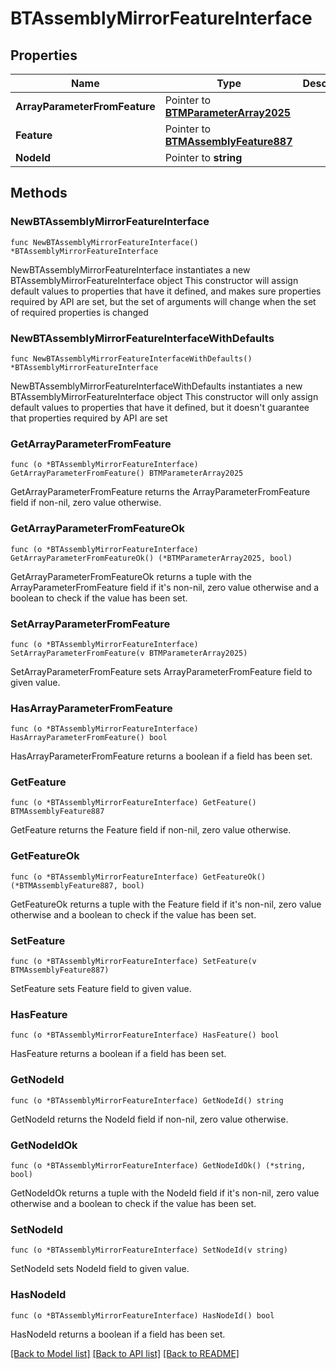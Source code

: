 # BTAssemblyMirrorFeatureInterface

## Properties

Name | Type | Description | Notes
------------ | ------------- | ------------- | -------------
**ArrayParameterFromFeature** | Pointer to [**BTMParameterArray2025**](BTMParameterArray2025.md) |  | [optional] 
**Feature** | Pointer to [**BTMAssemblyFeature887**](BTMAssemblyFeature887.md) |  | [optional] 
**NodeId** | Pointer to **string** |  | [optional] 

## Methods

### NewBTAssemblyMirrorFeatureInterface

`func NewBTAssemblyMirrorFeatureInterface() *BTAssemblyMirrorFeatureInterface`

NewBTAssemblyMirrorFeatureInterface instantiates a new BTAssemblyMirrorFeatureInterface object
This constructor will assign default values to properties that have it defined,
and makes sure properties required by API are set, but the set of arguments
will change when the set of required properties is changed

### NewBTAssemblyMirrorFeatureInterfaceWithDefaults

`func NewBTAssemblyMirrorFeatureInterfaceWithDefaults() *BTAssemblyMirrorFeatureInterface`

NewBTAssemblyMirrorFeatureInterfaceWithDefaults instantiates a new BTAssemblyMirrorFeatureInterface object
This constructor will only assign default values to properties that have it defined,
but it doesn't guarantee that properties required by API are set

### GetArrayParameterFromFeature

`func (o *BTAssemblyMirrorFeatureInterface) GetArrayParameterFromFeature() BTMParameterArray2025`

GetArrayParameterFromFeature returns the ArrayParameterFromFeature field if non-nil, zero value otherwise.

### GetArrayParameterFromFeatureOk

`func (o *BTAssemblyMirrorFeatureInterface) GetArrayParameterFromFeatureOk() (*BTMParameterArray2025, bool)`

GetArrayParameterFromFeatureOk returns a tuple with the ArrayParameterFromFeature field if it's non-nil, zero value otherwise
and a boolean to check if the value has been set.

### SetArrayParameterFromFeature

`func (o *BTAssemblyMirrorFeatureInterface) SetArrayParameterFromFeature(v BTMParameterArray2025)`

SetArrayParameterFromFeature sets ArrayParameterFromFeature field to given value.

### HasArrayParameterFromFeature

`func (o *BTAssemblyMirrorFeatureInterface) HasArrayParameterFromFeature() bool`

HasArrayParameterFromFeature returns a boolean if a field has been set.

### GetFeature

`func (o *BTAssemblyMirrorFeatureInterface) GetFeature() BTMAssemblyFeature887`

GetFeature returns the Feature field if non-nil, zero value otherwise.

### GetFeatureOk

`func (o *BTAssemblyMirrorFeatureInterface) GetFeatureOk() (*BTMAssemblyFeature887, bool)`

GetFeatureOk returns a tuple with the Feature field if it's non-nil, zero value otherwise
and a boolean to check if the value has been set.

### SetFeature

`func (o *BTAssemblyMirrorFeatureInterface) SetFeature(v BTMAssemblyFeature887)`

SetFeature sets Feature field to given value.

### HasFeature

`func (o *BTAssemblyMirrorFeatureInterface) HasFeature() bool`

HasFeature returns a boolean if a field has been set.

### GetNodeId

`func (o *BTAssemblyMirrorFeatureInterface) GetNodeId() string`

GetNodeId returns the NodeId field if non-nil, zero value otherwise.

### GetNodeIdOk

`func (o *BTAssemblyMirrorFeatureInterface) GetNodeIdOk() (*string, bool)`

GetNodeIdOk returns a tuple with the NodeId field if it's non-nil, zero value otherwise
and a boolean to check if the value has been set.

### SetNodeId

`func (o *BTAssemblyMirrorFeatureInterface) SetNodeId(v string)`

SetNodeId sets NodeId field to given value.

### HasNodeId

`func (o *BTAssemblyMirrorFeatureInterface) HasNodeId() bool`

HasNodeId returns a boolean if a field has been set.


[[Back to Model list]](../README.md#documentation-for-models) [[Back to API list]](../README.md#documentation-for-api-endpoints) [[Back to README]](../README.md)


